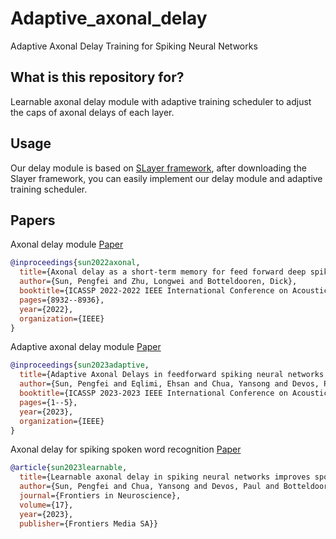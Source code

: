 # Adaptive_axonal_delay
Adaptive Axonal Delay Training for Spiking Neural Networks

## **What is this repository for?**

Learnable axonal delay module with adaptive training scheduler to adjust the caps of axonal delays of each layer.

## **Usage**

Our delay module is based on [SLayer framework](https://github.com/bamsumit/slayerPytorch), after downloading the Slayer framework, 
you can easily implement our delay module and adaptive training scheduler.

## **Papers**
Axonal delay module [Paper](https://ieeexplore.ieee.org/abstract/document/9747411)

```bibtex
@inproceedings{sun2022axonal,
  title={Axonal delay as a short-term memory for feed forward deep spiking neural networks},
  author={Sun, Pengfei and Zhu, Longwei and Botteldooren, Dick},
  booktitle={ICASSP 2022-2022 IEEE International Conference on Acoustics, Speech and Signal Processing (ICASSP)},
  pages={8932--8936},
  year={2022},
  organization={IEEE}
}
```

Adaptive axonal delay module [Paper](https://ieeexplore.ieee.org/abstract/document/10094768)

```bibtex
@inproceedings{sun2023adaptive,
  title={Adaptive Axonal Delays in feedforward spiking neural networks for accurate spoken word recognition},
  author={Sun, Pengfei and Eqlimi, Ehsan and Chua, Yansong and Devos, Paul and Botteldooren, Dick},
  booktitle={ICASSP 2023-2023 IEEE International Conference on Acoustics, Speech and Signal Processing (ICASSP)},
  pages={1--5},
  year={2023},
  organization={IEEE}
}
```

Axonal delay for spiking spoken word recognition [Paper](https://www.frontiersin.org/articles/10.3389/fnins.2023.1275944/full)

```bibtex
@article{sun2023learnable,
  title={Learnable axonal delay in spiking neural networks improves spoken word recognition},
  author={Sun, Pengfei and Chua, Yansong and Devos, Paul and Botteldooren, Dick},
  journal={Frontiers in Neuroscience},
  volume={17},
  year={2023},
  publisher={Frontiers Media SA}}
```
